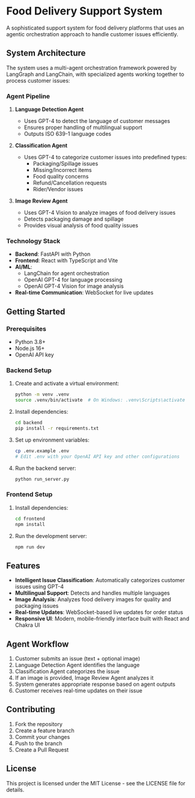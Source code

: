 # Food Delivery Support System

A sophisticated support system for food delivery platforms that uses an agentic orchestration approach to handle customer issues efficiently.

## System Architecture

The system uses a multi-agent orchestration framework powered by LangGraph and LangChain, with specialized agents working together to process customer issues:

### Agent Pipeline

1. **Language Detection Agent**
   - Uses GPT-4 to detect the language of customer messages
   - Ensures proper handling of multilingual support
   - Outputs ISO 639-1 language codes

2. **Classification Agent**
   - Uses GPT-4 to categorize customer issues into predefined types:
     - Packaging/Spillage issues
     - Missing/Incorrect items
     - Food quality concerns
     - Refund/Cancellation requests
     - Rider/Vendor issues

3. **Image Review Agent**
   - Uses GPT-4 Vision to analyze images of food delivery issues
   - Detects packaging damage and spillage
   - Provides visual analysis of food quality issues

### Technology Stack

- **Backend**: FastAPI with Python
- **Frontend**: React with TypeScript and Vite
- **AI/ML**: 
  - LangChain for agent orchestration
  - OpenAI GPT-4 for language processing
  - OpenAI GPT-4 Vision for image analysis
- **Real-time Communication**: WebSocket for live updates

## Getting Started

### Prerequisites

- Python 3.8+
- Node.js 16+
- OpenAI API key

### Backend Setup

1. Create and activate a virtual environment:
   ```bash
   python -m venv .venv
   source .venv/bin/activate  # On Windows: .venv\Scripts\activate
   ```

2. Install dependencies:
   ```bash
   cd backend
   pip install -r requirements.txt
   ```

3. Set up environment variables:
   ```bash
   cp .env.example .env
   # Edit .env with your OpenAI API key and other configurations
   ```

4. Run the backend server:
   ```bash
   python run_server.py
   ```

### Frontend Setup

1. Install dependencies:
   ```bash
   cd frontend
   npm install
   ```

2. Run the development server:
   ```bash
   npm run dev
   ```

## Features

- **Intelligent Issue Classification**: Automatically categorizes customer issues using GPT-4
- **Multilingual Support**: Detects and handles multiple languages
- **Image Analysis**: Analyzes food delivery images for quality and packaging issues
- **Real-time Updates**: WebSocket-based live updates for order status
- **Responsive UI**: Modern, mobile-friendly interface built with React and Chakra UI

## Agent Workflow

1. Customer submits an issue (text + optional image)
2. Language Detection Agent identifies the language
3. Classification Agent categorizes the issue
4. If an image is provided, Image Review Agent analyzes it
5. System generates appropriate response based on agent outputs
6. Customer receives real-time updates on their issue

## Contributing

1. Fork the repository
2. Create a feature branch
3. Commit your changes
4. Push to the branch
5. Create a Pull Request

## License

This project is licensed under the MIT License - see the LICENSE file for details. 